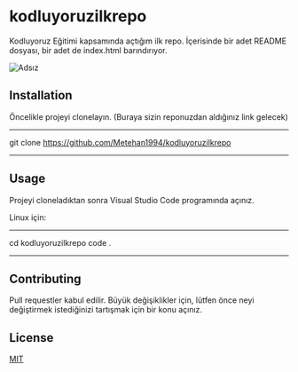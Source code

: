 # kodluyoruzilkrepo
Kodluyoruz Eğitimi kapsamında açtığım ilk repo. İçerisinde bir adet README dosyası, bir adet de index.html barındırıyor.

![Adsız](https://user-images.githubusercontent.com/97703336/155543187-d2921cef-7645-4720-9a7d-24caddedf568.png)


## Installation
Öncelikle projeyi clonelayın. (Buraya sizin reponuzdan aldığınız link gelecek)

***
git clone https://github.com/Metehan1994/kodluyoruzilkrepo
***

## Usage
Projeyi cloneladıktan sonra Visual Studio Code programında açınız.

Linux için:
***
cd kodluyoruzilkrepo
code .
***

## Contributing
Pull requestler kabul edilir. Büyük değişiklikler için, lütfen önce neyi değiştirmek istediğinizi tartışmak için bir konu açınız.

## License
[MIT](https://choosealicense.com/licenses/mit/)

